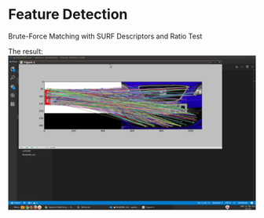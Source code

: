 # Feature Detection

Brute-Force Matching with SURF Descriptors and Ratio Test

The result:
![BFMatcher with SURF descriptors](results/bfmatcher_surf_result.png "BFMatcher with SURF descriptors")

